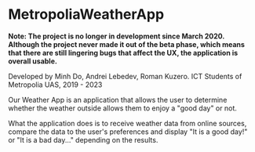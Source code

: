 # MetropoliaWeatherApp

**Note: The project is no longer in development since March 2020. Although the project never made it out of the beta phase, which means that there are still lingering bugs that affect the UX, the application is overall usable.**

Developed by Minh Do, Andrei Lebedev, Roman Kuzero. ICT Students of Metropolia UAS, 2019 - 2023

Our Weather App is an application that allows the user to determine whether the weather outside allows them to enjoy a "good day" or not.

What the application does is to receive weather data from online sources, compare the data to the user's preferences and display "It is a good day!" or "It is a bad day..." depending on the results.
